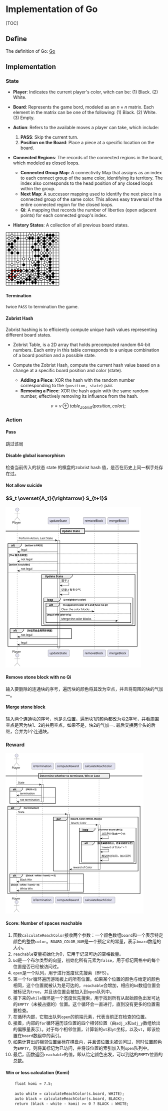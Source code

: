 # Implementation of Go

[TOC]

## Define

The definition of Go: [Go](./Go.md)

## Implementation

### State
- **Player**: Indicates the current player's color, witch can be: (1) Black. (2) White.
- **Board**: Represents the game bord, modeled as an $n \times n$ matrix. Each element in the matrix can be one of the following:  (1) Black. (2) White. (3) Empty.
- **Action**: Refers to the available moves a player can take, which include:
  1. **PASS**: Skip the current turn.
  2. **Position on the Board**: Place a piece at a specific location on the board.
- **Connected Regions**: The records of the connected regions in the board, which modeled as closed loops.
  - **Connected Group Map**: A connectivity Map that assigns as an index to each connect group of the same color, identifying its territory. The index also corresponds to the head position of any closed loops within the group.
  - **Next Map**: A successor mapping used to identify the next piece in a connected group of the same color. This allows easy traversal of the entire connected region for the closed loops.
  - **Qi**: A mapping that records the number of liberties (open adjacent points) for each connected group's index.

- **History States**: A collection of all previous board states.

<img src="./assets/image-20240921011727556.png" alt="image-20240921011727556" style="zoom: 40%;" />

#### Termination

twice `PASS` to termination the game.

#### Zobrist Hash

Zobrist hashing is to efficiently compute unique hash values representing different board states.

- Zobrist Table, is a 2D array that holds precomputed random 64-bit numbers. Each entry in this table corresponds to a unique combination of a board position and a possible state.

- Compute the Zobrist Hash, compute the current hash value based on a change at a specific board position and color (state).

  - **Adding a Piece**: XOR the hash with the random number corresponding to the `(position, state)` pair.
  - **Removing a Piece**: XOR the hash again with the same random number, effectively removing its influence from the hash.

  $$
  v = v ⊕ table_{Zobrist}(position, color);
  $$

### Action

#### Pass

跳过该局

#### Disable global isomorphism

检查当前传入的状态 state 的棋盘的zobrist hash 值，是否在历史上同一棋手处存在过。

#### Not allow suicide

### $S_t \overset{A_t}{\rightarrow} S_{t+1}$

<img src="assets/Update_State.svg" alt="assets/Update_State.svg" style="zoom:50%;" />

#### Remove stone block with no Qi

输入要删除的连通块的序号，遍历块的颜色将其改为空点，并且将周围的块的气加一。

#### Merge stone block

输入两个连通块的序号，也是头位置，遍历块1的颜色都改为块2序号，并看周围空点是否为块1、2的共用空点，如果不是，块2的气加一. 最后交换两个头的后继，合并为1个连通块。

### Reward

<img src="assets/Terminate.svg" alt="Terminate" style="zoom:50%;" />

#### Score: Number of spaces reachable

1. 函数`calculateReachColor`接收两个参数：一个颜色数组`board`和一个表示特定颜色的整数`color`。`BOARD_COLOR_NUM`是一个预定义的常量，表示`board`数组的大小。
2. `reachable`变量初始化为0，它用于记录可达的空格数量。
3. `bd`是一个布尔类型的向量，初始化所有元素为`false`，用于标记网格中的每个位置是否已经被访问过。
4. `open`是一个队列，用于进行宽度优先搜索（BFS）。
5. 第一个`for`循环遍历游戏板上的所有位置。如果某个位置的颜色与给定的颜色相同，这个位置就被认为是可达的，`reachable`会增加，相应的`bd`数组位置会被标记为`true`，并且该位置会被加入到`open`队列中。
6. 接下来的`while`循环是一个宽度优先搜索，用于找到所有从起始颜色出发可达的`EMPTY`（未被占据的）位置。这个循环会一直进行，直到没有更多的位置需要检查。
7. 在循环内部，它取出队列`open`的前端元素，代表当前正在检查的位置。
8. 接着，内部的`for`循环遍历该位置的四个相邻位置（由`adj_x`和`adj_y`数组给出的偏移量表示）。对于每个相邻位置，计算新的`xt`和`yt`坐标，以及`vt`，即该位置在`board`数组中的索引。
9. 如果计算出的相邻位置坐标在棋盘内，并且该位置未被访问过，同时位置颜色为`EMPTY`，则将其标记为已访问，并将该位置的索引加入到`open`队列中。
10. 最后，函数返回`reachable`的值，即从给定颜色出发，可以到达的`EMPTY`位置的总数。

#### Win or loss calculation (Komi)

		float komi = 7.5;
	
		auto white = calculateReachColor(s.board, WHITE);
		auto black = calculateReachColor(s.board, BLACK);
		return (black - white - komi) >= 0 ? BLACK : WHITE;
